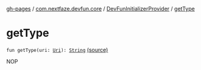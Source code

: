 [gh-pages](../../index.md) / [com.nextfaze.devfun.core](../index.md) / [DevFunInitializerProvider](index.md) / [getType](./get-type.md)

# getType

`fun getType(uri: `[`Uri`](https://developer.android.com/reference/android/net/Uri.html)`): `[`String`](https://kotlinlang.org/api/latest/jvm/stdlib/kotlin/-string/index.html) [(source)](https://github.com/NextFaze/dev-fun/tree/master/devfun/src/main/java/com/nextfaze/devfun/core/DevFun.kt#L102)

NOP

